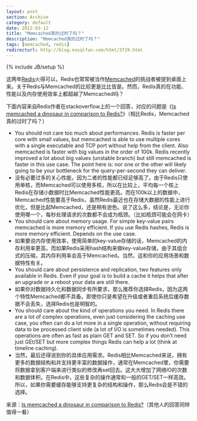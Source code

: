 ```yaml
---
layout: post
section: Archive
category: default
date: 2012-03-12
title: "Memcached真的过时了吗？"
description: "Memcached真的过时了吗？"
tags: [memcached, redis]
redirecturl: http://blog.nosqlfan.com/html/3729.html
---
```

{% include JB/setup %}

这两年[Redis](http://blog.nosqlfan.com/tags/redis "查看 Redis 的全部文章")火得可以，Redis也常常被当作[Memcached](http://blog.nosqlfan.com/tags/memcached "查看 Memcached 的全部文章")的挑战者被提到桌面上来。关于Redis与Memcached的比较更是比比皆是。然而，Redis真的在功能、性能以及内存使用效率上都超越了Memcached吗？

下面内容来自Redis作者在stackoverflow上的一个回答，对应的问题是《[Is
memcached a dinosaur in comparison to
Redis?](http://stackoverflow.com/questions/2873249/is-memcached-a-dinosaur-in-comparison-to-redis)》（相比Redis，Memcached真的过时了吗？）

-   You should not care too much about performances. Redis is faster per
    core with small values, but memcached is able to use multiple cores
    with a single executable and TCP port without help from the client.
    Also memcached is faster with big values in the order of 100k. Redis
    recently improved a lot about big values (unstable branch) but still
    memcached is faster in this use case. The point here is: nor one or
    the other will likely going to be your bottleneck for the
    query-per-second they can deliver.
-   没有必要过多的关心性能，因为二者的性能都已经足够高了。由于Redis只使用单核，而Memcached可以使用多核，所以在比较上，平均每一个核上Redis在存储小数据时比Memcached性能更高。而在100k以上的数据中，Memcached性能要高于Redis，虽然Redis最近也在存储大数据的性能上进行优化，但是比起Memcached，还是稍有逊色。说了这么多，结论是，无论你使用哪一个，每秒处理请求的次数都不会成为瓶颈。（比如瓶颈可能会在网卡）
-   You should care about memory usage. For simple key-value pairs
    memcached is more memory efficient. If you use Redis hashes, Redis
    is more memory efficient. Depends on the use case.
-   如果要说内存使用效率，使用简单的key-value存储的话，Memcached的内存利用率更高，而如果Redis采用hash结构来做key-value存储，由于其组合式的压缩，其内存利用率会高于Memcached。当然，这和你的应用场景和数据特性有关。
-   You should care about persistence and replication, two features only
    available in Redis. Even if your goal is to build a cache it helps
    that after an upgrade or a reboot your data are still there.
-   如果你对数据持久化和数据同步有所要求，那么推荐你选择Redis，因为这两个特性Memcached都不具备。即使你只是希望在升级或者重启系统后缓存数据不会丢失，选择Redis也是明智的。
-   You should care about the kind of operations you need. In Redis
    there are a lot of complex operations, even just considering the
    caching use case, you often can do a lot more in a single operation,
    without requiring data to be processed client side (a lot of I/O is
    sometimes needed). This operations are often as fast as plain GET
    and SET. So if you don’t need just GEt/SET but more complex things
    Redis can help a lot (think at timeline caching).
-   当然，最后还得说到你的具体应用需求。Redis相比Memcached来说，拥有更多的数据结构和并支持更丰富的数据操作，通常在Memcached里，你需要将数据拿到客户端来进行类似的修改再set回去。这大大增加了网络IO的次数和数据体积。在Redis中，这些复杂的操作通常和一般的GET/SET一样高效。所以，如果你需要缓存能够支持更复杂的结构和操作，那么Redis会是不错的选择。

来源：[Is memcached a dinosaur in comparison to
Redis?](http://stackoverflow.com/questions/2873249/is-memcached-a-dinosaur-in-comparison-to-redis)（其他人的回答同样值得一看）
